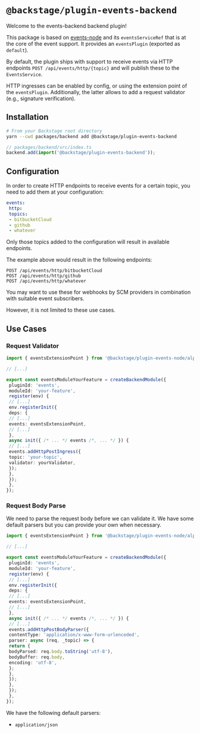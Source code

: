 # `@backstage/plugin-events-backend`

Welcome to the events-backend backend plugin!

This package is based on [events-node](../events-node) and its `eventsServiceRef`
that is at the core of the event support.
It provides an `eventsPlugin` (exported as `default`).

By default, the plugin ships with support to receive events via HTTP endpoints
`POST /api/events/http/{topic}` and will publish these to the `EventsService`.

HTTP ingresses can be enabled by config, or using the extension point
of the `eventsPlugin`.
Additionally, the latter allows to add a request validator
(e.g., signature verification).

## Installation

```bash
# From your Backstage root directory
yarn --cwd packages/backend add @backstage/plugin-events-backend
```

```ts
// packages/backend/src/index.ts
backend.add(import('@backstage/plugin-events-backend'));
```

## Configuration

In order to create HTTP endpoints to receive events for a certain
topic, you need to add them at your configuration:

```yaml
events:
 http:
 topics:
 - bitbucketCloud
 - github
 - whatever
```

Only those topics added to the configuration will result in
available endpoints.

The example above would result in the following endpoints:

```
POST /api/events/http/bitbucketCloud
POST /api/events/http/github
POST /api/events/http/whatever
```

You may want to use these for webhooks by SCM providers
in combination with suitable event subscribers.

However, it is not limited to these use cases.

## Use Cases

### Request Validator

```ts
import { eventsExtensionPoint } from '@backstage/plugin-events-node/alpha';

// [...]

export const eventsModuleYourFeature = createBackendModule({
 pluginId: 'events',
 moduleId: 'your-feature',
 register(env) {
 // [...]
 env.registerInit({
 deps: {
 // [...]
 events: eventsExtensionPoint,
 // [...]
 },
 async init({ /* ... */ events /*, ... */ }) {
 // [...]
 events.addHttpPostIngress({
 topic: 'your-topic',
 validator: yourValidator,
 });
 },
 });
 },
});
```

### Request Body Parse

We need to parse the request body before we can validate it. We have some default parsers but you can provide your own when necessary.

```ts
import { eventsExtensionPoint } from '@backstage/plugin-events-node/alpha';

// [...]

export const eventsModuleYourFeature = createBackendModule({
 pluginId: 'events',
 moduleId: 'your-feature',
 register(env) {
 // [...]
 env.registerInit({
 deps: {
 // [...]
 events: eventsExtensionPoint,
 // [...]
 },
 async init({ /* ... */ events /*, ... */ }) {
 // [...]
 events.addHttpPostBodyParser({
 contentType: 'application/x-www-form-urlencoded',
 parser: async (req, _topic) => {
 return {
 bodyParsed: req.body.toString('utf-8'),
 bodyBuffer: req.body,
 encoding: 'utf-8',
 };
 },
 });
 },
 });
 },
});
```

We have the following default parsers:

- `application/json`
